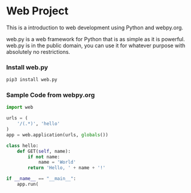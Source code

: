 # Web Project

This is a introduction to web development using Python and webpy.org.

web.py is a web framework for Python that is as simple as it is powerful. web.py is in the public domain, you can use it for whatever purpose with absolutely no restrictions.


### Install web.py

```py
pip3 install web.py
```


### Sample Code from webpy.org

```py
import web

urls = (
    '/(.*)', 'hello'
)
app = web.application(urls, globals())

class hello:
    def GET(self, name):
        if not name:
            name = 'World'
        return 'Hello, ' + name + '!'

if __name__ == "__main__":
    app.run(
```
